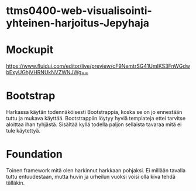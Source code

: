 # ttms0400-web-visualisointi-yhteinen-harjoitus-Jepyhaja

# Mockupit
https://www.fluidui.com/editor/live/preview/cF9NemtrSG41UmlKS3FnWGdwbExyUGhjVHRNUkNVZWNJWg==


# Bootstrap
Harkassa käytän todennäköisesti Bootstrappia, koska se on jo ennestään tuttu ja mukava käyttää. Bootstrappiin löytyy hyviä templateja ettei tarvitse aloittaa ihan tyhjästä. Sisältää kyllä todella paljon sellaista tavaraa mitä ei tule käytettyä.

# Foundation
Toinen framework mitä olen harkinnut harkkaan pohjaksi. Ei millään tavalla tuttu entuudestaan, mutta huvin ja urheilun vuoksi voisi olla kiva tehdä tälläkin.
